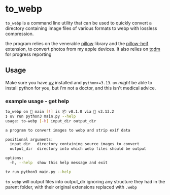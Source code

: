 # to_webp

`to_webp` is a command line utility that can be used to quickly convert a
directory containing image files of various formats to webp with lossless
compression.

the program relies on the venerable [pillow](https://pillow.readthedocs.io/en/stable/) library and
the [pillow-heif](https://pillow-heif.readthedocs.io/en/latest/) extension,
to convert photos from my apple devices. It also relies on
[tqdm](https://github.com/tqdm/tqdm) for progress reporting

## Usage

Make sure you have [uv](https://github.com/astral-sh/uv) installed and
`python>=3.13`. `uv` _might_ be able to install python for you, but i'm not a
doctor, and this isn't medical advice.

### example usage - get help

```bash
to_webp on  main [!] is 📦 v0.1.0 via 🐍 v3.13.2
❯ uv run python3 main.py --help
usage: to-webp [-h] input_dir output_dir

a program to convert images to webp and strip exif data

positional arguments:
  input_dir   directory containing source images to convert
  output_dir  directory into which webp files should be output

options:
  -h, --help  show this help message and exit

tv run python3 main.py --help
```

`to_webp` will output files into output_dir ignoring any structure they had in the
parent folder, with their original extensions replaced with `.webp`
